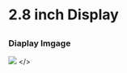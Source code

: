 <h1> 2.8 inch Display <h2>

<h3> Diaplay Imgage </h3>

<image src= "https://raw.githubusercontent.com/srjshinde/STM32/master/SPI_two_point_eight/2.8_LCD_display.jpg"> </>
